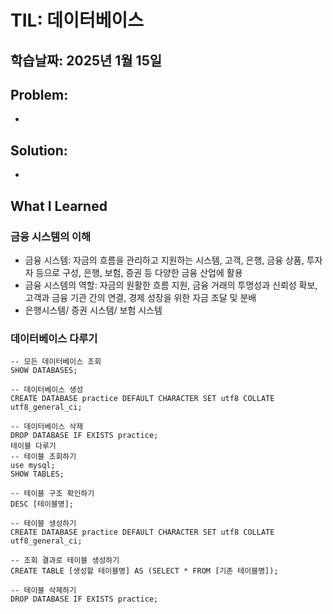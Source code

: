 # TIL: 데이터베이스
## 학습날짜: 2025년 1월 15일

## Problem: 
-

## Solution:
- 

## What I Learned

### 금융 시스템의 이해
- 금융 시스템: 자금의 흐름을 관리하고 지원하는 시스템, 고객, 은행, 금융 상품, 투자자 등으로 구성, 은행, 보험, 증권 등 다양한 금융 산업에 활용
- 금융 시스템의 역할: 자금의 원활한 흐름 지원, 금융 거래의 투명성과 신뢰성 확보, 고객과 금융 기관 간의 연결, 경제 성장을 위한 자금 조달 및 분배
- 은행시스템/ 증권 시스템/  보험 시스템

### 데이터베이스 다루기
```
-- 모든 데이터베이스 조회
SHOW DATABASES;

-- 데이터베이스 생성
CREATE DATABASE practice DEFAULT CHARACTER SET utf8 COLLATE utf8_general_ci;

-- 데이터베이스 삭제
DROP DATABASE IF EXISTS practice;
테이블 다루기
-- 테이블 조회하기
use mysql;
SHOW TABLES;

-- 테이블 구조 확인하기
DESC [테이블명];

-- 테이블 생성하기
CREATE DATABASE practice DEFAULT CHARACTER SET utf8 COLLATE utf8_general_ci;

-- 조회 결과로 테이블 생성하기
CREATE TABLE [생성할 테이블명] AS (SELECT * FROM [기존 테이블명]);

-- 테이블 삭제하기
DROP DATABASE IF EXISTS practice;
```
